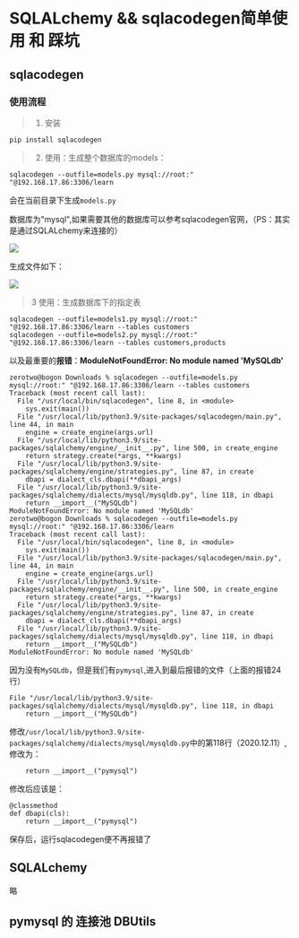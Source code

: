 

# SQLALchemy &&  sqlacodegen简单使用 和 踩坑

## sqlacodegen

### 使用流程

> 1. 安装

```
pip install sqlacodegen
```

> 2. 使用：生成整个数据库的models：

```
sqlacodegen --outfile=models.py mysql://root:" "@192.168.17.86:3306/learn
```

会在当前目录下生成`models.py`

数据库为"mysql",如果需要其他的数据库可以参考sqlacodegen官网，（PS：其实是通过SQLALchemy来连接的）

![](https://gitee.com/biepin/imgurl/raw/master/20201211104919.png)

生成文件如下：

![](https://gitee.com/biepin/imgurl/raw/master/20201211105112.png)

> 3 使用：生成数据库下的指定表

```
sqlacodegen --outfile=models1.py mysql://root:" "@192.168.17.86:3306/learn --tables customers
sqlacodegen --outfile=models2.py mysql://root:" "@192.168.17.86:3306/learn --tables customers,products
```

 以及最重要的**报错**：**ModuleNotFoundError: No module named 'MySQLdb'**

```
zerotwo@bogon Downloads % sqlacodegen --outfile=models.py mysql://root:" "@192.168.17.86:3306/learn --tables customers
Traceback (most recent call last):
  File "/usr/local/bin/sqlacodegen", line 8, in <module>
    sys.exit(main())
  File "/usr/local/lib/python3.9/site-packages/sqlacodegen/main.py", line 44, in main
    engine = create_engine(args.url)
  File "/usr/local/lib/python3.9/site-packages/sqlalchemy/engine/__init__.py", line 500, in create_engine
    return strategy.create(*args, **kwargs)
  File "/usr/local/lib/python3.9/site-packages/sqlalchemy/engine/strategies.py", line 87, in create
    dbapi = dialect_cls.dbapi(**dbapi_args)
  File "/usr/local/lib/python3.9/site-packages/sqlalchemy/dialects/mysql/mysqldb.py", line 118, in dbapi
    return __import__("MySQLdb")
ModuleNotFoundError: No module named 'MySQLdb'
zerotwo@bogon Downloads % sqlacodegen --outfile=models.py mysql://root:" "@192.168.17.86:3306/learn                   
Traceback (most recent call last):
  File "/usr/local/bin/sqlacodegen", line 8, in <module>
    sys.exit(main())
  File "/usr/local/lib/python3.9/site-packages/sqlacodegen/main.py", line 44, in main
    engine = create_engine(args.url)
  File "/usr/local/lib/python3.9/site-packages/sqlalchemy/engine/__init__.py", line 500, in create_engine
    return strategy.create(*args, **kwargs)
  File "/usr/local/lib/python3.9/site-packages/sqlalchemy/engine/strategies.py", line 87, in create
    dbapi = dialect_cls.dbapi(**dbapi_args)
  File "/usr/local/lib/python3.9/site-packages/sqlalchemy/dialects/mysql/mysqldb.py", line 118, in dbapi
    return __import__("MySQLdb")
ModuleNotFoundError: No module named 'MySQLdb'

```

因为没有`MySQLdb`，但是我们有`pymysql`,进入到最后报错的文件（上面的报错24行）

```
File "/usr/local/lib/python3.9/site-packages/sqlalchemy/dialects/mysql/mysqldb.py", line 118, in dbapi
    return __import__("MySQLdb")
```

修改`/usr/local/lib/python3.9/site-packages/sqlalchemy/dialects/mysql/mysqldb.py`中的第118行（2020.12.11）,修改为：

```
    return __import__("pymysql")
```

修改后应该是：

```
@classmethod
def dbapi(cls):
    return __import__("pymysql")
```

保存后，运行sqlacodegen便不再报错了

## SQLALchemy

略



## pymysql 的 连接池  DBUtils





